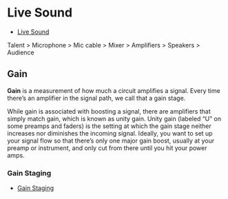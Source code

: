 # Live Sound
- [Live Sound](https://www.sweetwater.com/insync/sound-advice-fundamentals-of-live-sound/#Types-of-PA-Systems)

Talent > Microphone > Mic cable > Mixer > Amplifiers > Speakers > Audience

## Gain
**Gain** is a measurement of how much a circuit amplifies a signal. Every time there’s an amplifier in the signal path, we call that a gain stage.

While gain is associated with boosting a signal, there are amplifiers that simply match gain, which is known as unity gain. Unity gain (labeled “U” on some preamps and faders) is the setting at which the gain stage neither increases nor diminishes the incoming signal. Ideally, you want to set up your signal flow so that there’s only one major gain boost, usually at your preamp or instrument, and only cut from there until you hit your power amps.

### Gain Staging
- [Gain Staging](https://www.sweetwater.com/insync/gain-staging/)